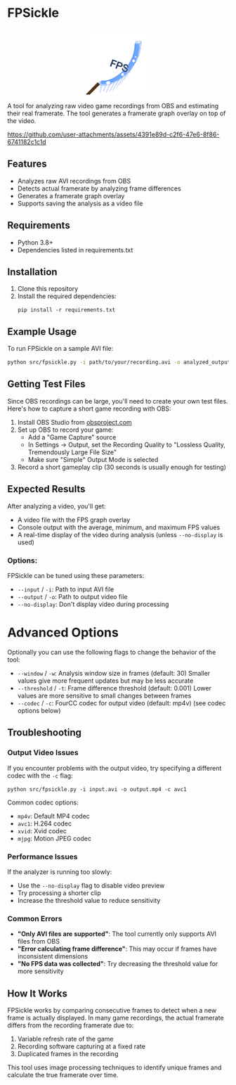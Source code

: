 # FPSickle

<p align="center">
  <img src="assets/fpsickle_icon.png" alt="FPSickle Icon" width="150" height="150">
</p>

A tool for analyzing raw video game recordings from OBS and estimating their real framerate. The tool generates a framerate graph overlay on top of the video.


https://github.com/user-attachments/assets/4391e89d-c2f6-47e6-8f86-6741182c1c1d


## Features

- Analyzes raw AVI recordings from OBS
- Detects actual framerate by analyzing frame differences
- Generates a framerate graph overlay
- Supports saving the analysis as a video file

## Requirements

- Python 3.8+
- Dependencies listed in requirements.txt

## Installation

1. Clone this repository
2. Install the required dependencies:
   ```
   pip install -r requirements.txt
   ```

## Example Usage

To run FPSickle on a sample AVI file:

```bash
python src/fpsickle.py -i path/to/your/recording.avi -o analyzed_output.mp4
```

## Getting Test Files

Since OBS recordings can be large, you'll need to create your own test files. Here's how to capture a short game recording with OBS:

1. Install OBS Studio from [obsproject.com](https://obsproject.com/)
2. Set up OBS to record your game:
   - Add a "Game Capture" source
   - In Settings → Output, set the Recording Quality to "Lossless Quality, Tremendously Large File Size"
   - Make sure "Simple" Output Mode is selected
3. Record a short gameplay clip (30 seconds is usually enough for testing)

## Expected Results

After analyzing a video, you'll get:

- A video file with the FPS graph overlay
- Console output with the average, minimum, and maximum FPS values
- A real-time display of the video during analysis (unless `--no-display` is used)

### Options:
FPSickle can be tuned using these parameters:

- `--input` / `-i`: Path to input AVI file
- `--output` / `-o`: Path to output video file
- `--no-display`: Don't display video during processing

# Advanced Options
Optionally you can use the following flags to change the behavior of the tool:

- `--window` / `-w`: Analysis window size in frames (default: 30)  Smaller values give more frequent updates but may be less accurate
- `--threshold` / `-t`: Frame difference threshold (default: 0.001) Lower values are more sensitive to small changes between frames
- `--codec` / `-c`: FourCC codec for output video (default: mp4v) (see codec options below)

## Troubleshooting

### Output Video Issues

If you encounter problems with the output video, try specifying a different codec with the `-c` flag:

```
python src/fpsickle.py -i input.avi -o output.mp4 -c avc1
```

Common codec options:

- `mp4v`: Default MP4 codec
- `avc1`: H.264 codec
- `xvid`: Xvid codec
- `mjpg`: Motion JPEG codec

### Performance Issues

If the analyzer is running too slowly:

- Use the `--no-display` flag to disable video preview
- Try processing a shorter clip
- Increase the threshold value to reduce sensitivity

### Common Errors

- **"Only AVI files are supported"**: The tool currently only supports AVI files from OBS
- **"Error calculating frame difference"**: This may occur if frames have inconsistent dimensions
- **"No FPS data was collected"**: Try decreasing the threshold value for more sensitivity

## How It Works

FPSickle works by comparing consecutive frames to detect when a new frame is actually displayed.
In many game recordings, the actual framerate differs from the recording framerate due to:

1. Variable refresh rate of the game
2. Recording software capturing at a fixed rate
3. Duplicated frames in the recording

This tool uses image processing techniques to identify unique frames and calculate the true framerate over time.
